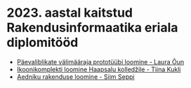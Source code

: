 # 2023. aastal kaitstud Rakendusinformaatika eriala diplomitööd

- [Päevaliblikate välimääraja prototüübi loomine - Laura Õun](./2023/Liblikarakendus/README.md)
- [Ikoonikomplekti loomine Haapsalu kolledžile - Tiina Kukli](./2023/Ikoonikomplekt/README.md)
- [Aedniku rakenduse loomine - Siim Seppi](./2023/Aednikurakendus/README.md)